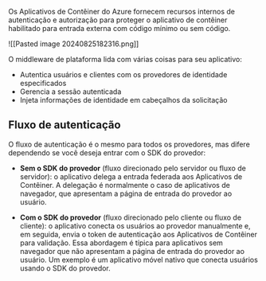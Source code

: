 
Os Aplicativos de Contêiner do Azure fornecem recursos internos de autenticação e autorização para proteger o aplicativo de contêiner habilitado para entrada externa com código mínimo ou sem código.

![[Pasted image 20240825182316.png]]

O middleware de plataforma lida com várias coisas para seu aplicativo:

- Autentica usuários e clientes com os provedores de identidade especificados
- Gerencia a sessão autenticada
- Injeta informações de identidade em cabeçalhos da solicitação
## Fluxo de autenticação

O fluxo de autenticação é o mesmo para todos os provedores, mas difere dependendo se você deseja entrar com o SDK do provedor:

- **Sem o SDK do provedor** (fluxo direcionado pelo servidor ou fluxo de servidor): o aplicativo delega a entrada federada aos Aplicativos de Contêiner. A delegação é normalmente o caso de aplicativos de navegador, que apresentam a página de entrada do provedor ao usuário.
    
- **Com o SDK do provedor** (fluxo direcionado pelo cliente ou fluxo de cliente): o aplicativo conecta os usuários ao provedor manualmente e, em seguida, envia o token de autenticação aos Aplicativos de Contêiner para validação. Essa abordagem é típica para aplicativos sem navegador que não apresentam a página de entrada do provedor ao usuário. Um exemplo é um aplicativo móvel nativo que conecta usuários usando o SDK do provedor.
